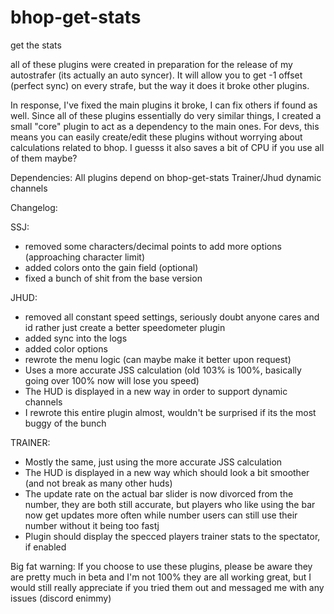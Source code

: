 # bhop-get-stats
get the stats

all of these plugins were created in preparation for the release of my autostrafer (its actually an auto syncer). It will allow you to get -1 offset (perfect sync) on every strafe, but the way it does it broke other plugins.

In response, I've fixed the main plugins it broke, I can fix others if found as well. Since all of these plugins essentially do very similar things, I created a small "core" plugin to act as a dependency to the main ones. For devs, this means you can easily create/edit these plugins without worrying about calculations related to bhop. I guesss it also saves a bit of CPU if you use all of them maybe?

Dependencies:
All plugins depend on bhop-get-stats
Trainer/Jhud dynamic channels

Changelog:

SSJ:
- removed some characters/decimal points to add more options (approaching character limit)
- added colors onto the gain field (optional)
- fixed a bunch of shit from the base version

JHUD:
- removed all constant speed settings, seriously doubt anyone cares and id rather just create a better speedometer plugin
- added sync into the logs
- added color options
- rewrote the menu logic (can maybe make it better upon request)
- Uses a more accurate JSS calculation (old 103% is 100%, basically going over 100% now will lose you speed)
- The HUD is displayed in a new way in order to support dynamic channels
- I rewrote this entire plugin almost, wouldn't be surprised if its the most buggy of the bunch

TRAINER:
- Mostly the same, just using the more accurate JSS calculation
- The HUD is displayed in a new way which should look a bit smoother (and not break as many other huds)
- The update rate on the actual bar slider is now divorced from the number, they are both still accurate, but players who like using the bar now get updates more often while number users can still use their number without it being too fastj
- Plugin should display the specced players trainer stats to the spectator, if enabled


Big fat warning: If you choose to use these plugins, please be aware they are pretty much in beta and I'm not 100% they are all working great, but I would still really appreciate if you tried them out and messaged me with any issues (discord enimmy)
